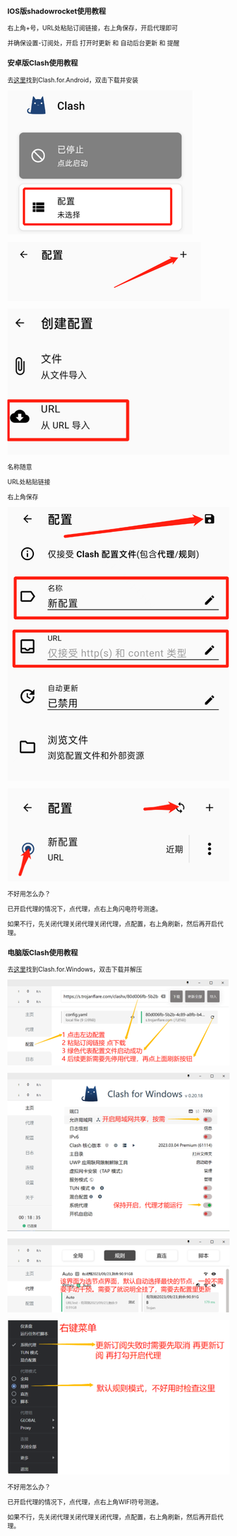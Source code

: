 ### IOS版shadowrocket使用教程

右上角+号，URL处粘贴订阅链接，右上角保存，开启代理即可

并确保设置-订阅处，开启 打开时更新 和 自动后台更新 和 提醒

### 安卓版Clash使用教程

去[这里](https://pan.caseu.eu.org/s/bKsJ)找到Clash.for.Android，双击下载并安装

![image](../images/clash.for.android.1.png)

![image](../images/clash.for.android.2.png)

![image](../images/clash.for.android.3.png)

名称随意

URL处粘贴链接

右上角保存

![image](../images/clash.for.android.4.png)

![image](../images/clash.for.android.5.png)

不好用怎么办？

已开启代理的情况下，点代理，点右上角闪电符号测速。

如果不行，先关闭代理关闭代理关闭代理，点配置，右上角刷新，然后再开启代理。
 
### 电脑版Clash使用教程

去[这里](https://pan.caseu.eu.org/s/bKsJ)找到Clash.for.Windows，双击下载并解压

![image](../images/clash.for.windows.1.png)

![image](../images/clash.for.windows.2.png)

![image](../images/clash.for.windows.3.png)

![image](../images/clash.for.windows.4.png)

不好用怎么办？

已开启代理的情况下，点代理，点右上角WIFI符号测速。

如果不行，先关闭代理关闭代理关闭代理，点配置，右上角刷新，然后再开启代理。

